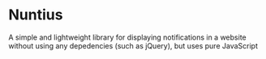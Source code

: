 Nuntius
=======
A simple and lightweight library for displaying notifications in a website
without using any depedencies (such as jQuery), but uses pure JavaScript